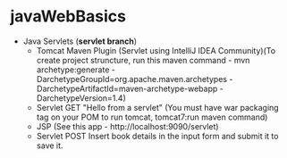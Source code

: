# javaWebBasics

- Java Servlets (**servlet branch**)
    - Tomcat Maven Plugin (Servlet using IntelliJ IDEA Community)(To create project struncture, run this maven command - mvn archetype:generate -DarchetypeGroupId=org.apache.maven.archetypes -DarchetypeArtifactId=maven-archetype-webapp -DarchetypeVersion=1.4)
    - Servlet GET "Hello from a servlet" (You must have war packaging tag on your POM to run tomcat, tomcat7:run maven command)
    - JSP (See this app - http://localhost:9090/servlet)
    - Servlet POST Insert book details in the input form and submit it to save it.
